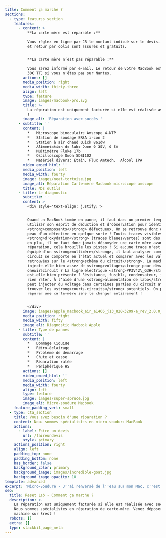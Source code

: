 ```yaml
---
title: Comment ça marche ?
sections:
  - type: features_section
    features:
      - content: >
          **La carte mère est réparable :**

          Vous réglez en ligne par CB le montant indiqué sur le devis. L’envoi
          et retour par colis sont assurés et gratuits.


          **La carte mère n’est pas réparable :**

          Vous serez informé par e-mail. Le retour de votre MacBook est facturé
          30€ TTC si vous n'êtes pas sur Nantes.
        actions: []
        media_position: right
        media_width: thirty-three
        align: left
        type: feature
        image: images/macbook-pro.svg
        title: >-
          La réparation est uniquement facturée si elle est réalisée avec succès
          !
        image_alt: 'Réparation avec succès '
      - subtitle: ''
        content: |
          *   Microscope binoculaire Amscope 4-NTP
          *   Station de soudage ERSA i-con 2
          *   Station à air chaud Quick 861dw
          *   Alimentation de labo Owon 0-35V, 0-5A
          *   Multimètre Fluke 17b
          *   Oscilloscope Owon SDS1102
          *   Matériel divers: Etain, Flux Amtech,  Alcool IPA
        video_embed_html: ''
        media_position: left
        media_width: fourty
        image: images/neat-tortoise.jpg
        image_alt: Réparation Carte-mère Macbook microscope amscope
        title: Nos outils
      - title: Le diagnostic
        subtitle: ''
        content: >
          <div style='text-align: justify;'> 


          Quand un MacBook tombe en panne, il faut dans un premier temps
          utiliser son esprit de déduction et d'observation pour identifier les
          <strong>composants</strong> défectueux. On se retrouve donc dans la
          peau d'un détective en quelque sorte ! Toutes traces visibles
          <strong>d'oxydation</strong> (traces bleues/vertes) sont des indices
          en plus, il ne faut donc jamais désoxyder une carte mère avant la
          réparation, cela brouille les pistes ! Si aucune trace n'est présente,
          équipé d'un <strong>multimère</strong>, il faut analyser comment le
          circuit se comporte en l'état actuel et comparer avec les valeurs
          retrouvées sur le <strong>schéma du circuit</strong>. La machine
          injecte-elle bien assez de <strong>voltage</strong> pour démarrer le
          onewirecircuit ? La ligne électrique <strong>PP3V42\_G3H</strong>
          est-elle bien présente ? Résistance, fusible, condensateur, il ne faut
          rien rater. À l'aide d'une <strong>alimentation de labo</strong>, on
          peut injecter du voltage dans certaines parties du circuit afin d'en
          trouver les <strong>courts-circuits</strong> potentiels. On peut ainsi
          réparer une carte-mère sans la changer entièrement !


          </div>
        image: images/apple_macbook_air_a1466_j13_820-3209-a_rev_2.0.0_sch.pdf_2.png
        media_position: right
        media_width: fifty
        image_alt: Diagnostic Macbook Apple
      - title: Type de pannes
        subtitle: ''
        content: |
          *   Dommage liquide
          *   Rétro-éclairage
          *   Problème de démarrage
          *   Chute et casse
          *   Réparation ratée
          *   Périphérique HS
        actions: []
        video_embed_html: ''
        media_position: left
        media_width: fourty
        align: left
        type: feature
        image: images/super-spruce.jpg
        image_alt: Micro-soudure Macbook
    feature_padding_vert: small
  - type: cta_section
    title: Vous avez besoin d'une réparation ?
    content: Nous sommes spécialistes en micro-soudure MacBook
    actions:
      - label: Faire un devis
        url: /faireundevis
        style: primary
    actions_position: right
    align: left
    padding_top: none
    padding_bottom: none
    has_border: false
    background_color: primary
    background_image: images/incredible-goat.jpg
    background_image_opacity: 10
template: advanced
excerpt: 'Micro-Soudure - J''ai renversé de l''eau sur mon Mac, c''est grave ?'
seo:
  title: Reset Lab - Comment ça marche ?
  description: >-
    La réparation est uniquement facturée si elle est réalisée avec succès !
    Nous sommes spécialistes en réparation de carte-mère. Venez déposer votre
    machine sur Brest ! 
  robots: []
  extra: []
  type: stackbit_page_meta
---
```

